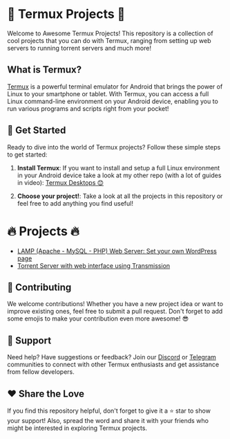 # 📱 Termux Projects 🚀

Welcome to Awesome Termux Projects! This repository is a collection of cool projects that you can do with Termux, ranging from setting up web servers to running torrent servers and much more!

## What is Termux?

[Termux](https://termux.dev/en/) is a powerful terminal emulator for Android that brings the power of Linux to your smartphone or tablet. With Termux, you can access a full Linux command-line environment on your Android device, enabling you to run various programs and scripts right from your pocket!

## 🎉 Get Started 

Ready to dive into the world of Termux projects? Follow these simple steps to get started:

1. **Install Termux**: If you want to install and setup a full Linux environment in your Android device take a look at my other repo (with a lot of guides in video): [Termux Desktops 😊](https://github.com/LinuxDroidMaster/Termux-Desktops)

2. **Choose your project!**: Take a look at all the projects in this repository or feel free to add anything you find useful!

# 🔥 Projects 🔥
- [LAMP (Apache - MySQL - PHP) Web Server: Set your own WordPress page](./projects/lamp_server_wordpress.md)
- [Torrent Server with web interface using Transmission](./projects/torrent_server.md)


## 🤝 Contributing 
We welcome contributions! Whether you have a new project idea or want to improve existing ones, feel free to submit a pull request. Don't forget to add some emojis to make your contribution even more awesome! 😎

## 💬 Support 
Need help? Have suggestions or feedback? Join our [Discord](discord.gg/ddvpK997Qu) or [Telegram](https://t.me/+yE-asc3LzXY0ZGY0) communities to connect with other Termux enthusiasts and get assistance from fellow developers.

## ❤️ Share the Love 
If you find this repository helpful, don't forget to give it a ⭐️ star to show your support! Also, spread the word and share it with your friends who might be interested in exploring Termux projects.